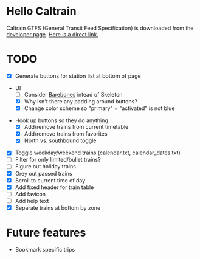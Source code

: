 # Hello Caltrain

Caltrain GTFS (General Transit Feed Specification) is downloaded from the
[developer page](dev). [Here is a direct link.](gtfs)

[dev]: http://www.caltrain.com/developer.html
[gtfs]: http://www.caltrain.com/Assets/GTFS/caltrain/CT-GTFS.zip

# TODO

- [x] Generate buttons for station list at bottom of page
* UI
  - [ ] Consider [Barebones](Barebones) intead of Skeleton
  - [x] Why isn't there any padding around buttons?
  - [x] Change color scheme so "primary" = "activated" is not blue
- Hook up buttons so they do anything
  - [x] Add/remove trains from current timetable
  - [x] Add/remove trains from favorites
  - [x] North vs. southbound toggle
- [x] Toggle weekday/weekend trains (calendar.txt, calendar_dates.txt)
- [ ] Filter for only limited/bullet trains?
- [ ] Figure out holiday trains
- [x] Grey out passed trains
- [x] Scroll to current time of day
- [x] Add fixed header for train table
- [ ] Add favicon
- [ ] Add help text
- [x] Separate trains at bottom by zone

# Future features

- Bookmark specific trips

[Barebones]: https://github.com/acahir/Barebones
